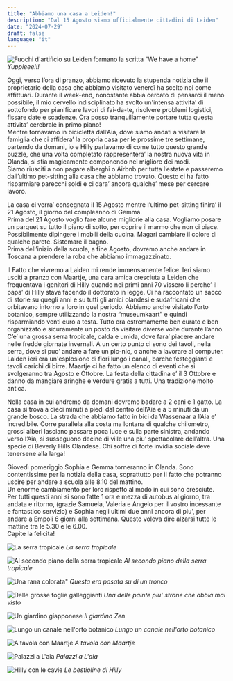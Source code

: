 ```yaml
---
title: "Abbiamo una casa a Leiden!"
description: "Dal 15 Agosto siamo ufficialmente cittadini di Leiden"
date: "2024-07-29"
draft: false
language: "it"
---
```


![Fuochi d'artificio su Leiden formano la scritta "We have a home"](../../../../assets/images/post-23/clip-1.jpg)
_Yuppieee!!!_

Oggi, verso l’ora di pranzo, abbiamo ricevuto la stupenda notizia che il proprietario della casa che abbiamo visitato venerdì ha scelto noi come affittuari.
Durante il week-end, nonostante abbia cercato di pensarci il meno possibile, il mio cervello indisciplinato ha svolto un'intensa attivita’ di sottofondo per pianificare lavori di fai-da-te, risolvere problemi logistici, fissare date e scadenze. Ora posso tranquillamente portare tutta questa attivita’ cerebrale in primo piano!\
Mentre tornavamo in bicicletta dall’Aia, dove siamo andati a visitare la famiglia che ci affidera’ la propria casa per le prossime tre settimane, partendo da domani, io e Hilly parlavamo di come tutto questo grande puzzle, che una volta completato rappresentera’ la nostra nuova vita in Olanda, si stia magicamente componendo nel migliore dei modi.\
Siamo riusciti a non pagare alberghi o Airbnb per tutta l’estate e passeremo dall’ultimo pet-sitting alla casa che abbiamo trovato. Questo ci ha fatto risparmiare parecchi soldi e ci dara’ ancora qualche’ mese per cercare lavoro.

La casa ci verra’ consegnata il 15 Agosto mentre l’ultimo pet-sitting finira’ il 21 Agosto, il giorno del compleanno di Gemma.\
Prima del 21 Agosto voglio fare alcune migliorie alla casa. Vogliamo posare un parquet su tutto il piano di sotto, per coprire il marmo che non ci piace. Possibilmente dipingere i mobili della cucina. Magari cambiare il colore di qualche parete. Sistemare il bagno.\
Prima dell’inizio della scuola, a fine Agosto, dovremo anche andare in Toscana a prendere la roba che abbiamo immagazzinato.

Il Fatto che vivremo a Laiden mi rende immensamente felice.
Ieri siamo usciti a pranzo con Maartje, una cara amica cresciuta a Leiden che frequentava i genitori di Hilly quando nei primi anni 70 vissero li perche’ il papa’ di Hilly stava facendo il dottorato in legge. Ci ha raccontato un sacco di storie su quegli anni e su tutti gli amici olandesi e sudafricani che orbitavano intorno a loro in quel periodo.
Abbiamo anche visitato l’orto botanico, sempre utilizzando la nostra “museumkaart” e quindi risparmiando venti euro a testa. Tutto era estremamente ben curato e ben organizzato e sicuramente un posto da visitare diverse volte durante l’anno. C’e’ una grossa serra tropicale, calda e umida, dove fara’ piacere andare nelle fredde giornate invernali. A un certo punto ci sono dei tavoli, nella serra, dove si puo’ andare a fare un pic-nic, o anche a lavorare al computer.
Laiden ieri era un'esplosione di fiori lungo i canali, barche festeggianti e tavoli carichi di birre. Maartje ci ha fatto un elenco di eventi che si svolgeranno tra Agosto e Ottobre. La festa della cittadina e’ il 3 Ottobre e danno da mangiare aringhe e verdure gratis a tutti. Una tradizione molto antica.

Nella casa in cui andremo da domani dovremo badare a 2 cani e 1 gatto. La casa si trova a dieci minuti a piedi dal centro dell’Aia e a 5 minuti da un grande bosco. La strada che abbiamo fatto in bici da Wassenaar a l’Aia e’ incredibile. Corre parallela alla costa ma lontana di qualche chilometro, grossi alberi lasciano passare poca luce e sulla parte sinistra, andando verso l’Aia, si susseguono decine di ville una piu’ spettacolare dell’altra. Una specie di Beverly Hills Olandese. Chi soffre di forte invidia sociale deve tenersene alla larga!

Giovedì pomeriggio Sophia e Gemma torneranno in Olanda. Sono contentissime per la notizia della casa, soprattutto per il fatto che potranno uscire per andare a scuola alle 8.10 del mattino.\
Un enorme cambiamento per loro rispetto al modo in cui sono cresciute.\
 Per tutti questi anni si sono fatte 1 ora e mezza di autobus al giorno, tra andata e ritorno, (grazie Samuela, Valeria e Angelo per il vostro incessante e fantastico servizio) e Sophia negli ultimi due anni ancora di piu’, per andare a Empoli 6 giorni alla settimana. Questo voleva dire alzarsi tutte le mattine tra le 5.30 e le 6.00.\
 Capite la felicita!

![La serra tropicale](../../../../assets/images/post-23/pic-2.jpg)
_La serra tropicale_

![Al secondo piano della serra tropicale](../../../../assets/images/post-23/pic-3.jpg)
_Al secondo piano della serra tropicale_

![Una rana colorata"](../../../../assets/images/post-23/pic-4.jpg)
_Questa era posata su di un tronco_

![Delle grosse foglie galleggianti](../../../../assets/images/post-23/pic-5.jpg)
_Una delle painte piu' strane che abbia mai visto_

![Un giardino giapponese](../../../../assets/images/post-23/pic-6.jpg)
_Il giardino Zen_

![Lungo un canale nell'orto botanico](../../../../assets/images/post-23/pic-7.jpg)
_Lungo un canale nell'orto botanico_

![A tavola con Maartje](../../../../assets/images/post-23/pic-9.jpg)
_A tavola con Maartje_

![Palazzi a L'aia](../../../../assets/images/post-23/pic-10.jpg)
_Palazzi a L'aia_

![Hilly con le cavie](../../../../assets/images/post-23/pic-11.jpg)
_Le bestioline di Hilly_
